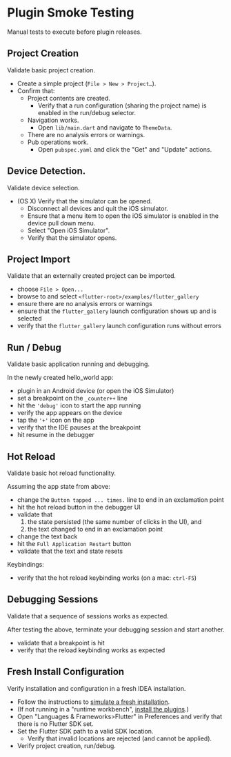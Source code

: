 # Plugin Smoke Testing

Manual tests to execute before plugin releases.

## Project Creation

Validate basic project creation.

* Create a simple project (`File > New > Project…`).
* Confirm that:
  * Project contents are created.
    * Verify that a run configuration (sharing the project name) is enabled in the run/debug selector.
  * Navigation works. 
    * Open `lib/main.dart` and navigate to `ThemeData`.
  * There are no analysis errors or warnings.
  * Pub operations work.
    * Open `pubspec.yaml` and click the "Get" and "Update" actions.
    
## Device Detection.

Validate device selection.

* (OS X) Verify that the simulator can be opened.
  * Disconnect all devices and quit the iOS simulator.
  * Ensure that a menu item to open the iOS simulator is enabled in the device pull down menu.
  * Select "Open iOS Simulator".
  * Verify that the simulator opens.

## Project Import

Validate that an externally created project can be imported.

* choose `File > Open...`
* browse to and select `<flutter-root>/examples/flutter_gallery`
* ensure there are no analysis errors or warnings
* ensure that the `flutter_gallery` launch configuration shows up and is selected
* verify that the `flutter_gallery` launch configuration runs without errors

## Run / Debug

Validate basic application running and debugging.

In the newly created hello_world app:
* plugin in an Android device (or open the iOS Simulator)
* set a breakpoint on the `_counter++` line
* hit the `'debug'` icon to start the app running
* verify the app appears on the device
* tap the `'+'` icon on the app
* verify that the IDE pauses at the breakpoint
* hit resume in the debugger

## Hot Reload

Validate basic hot reload functionality.

Assuming the app state from above:
* change the `Button tapped ... times.` line to end in an exclamation point
* hit the hot reload button in the debugger UI
* validate that
  1) the state persisted (the same number of clicks in the UI), and
  2) the text changed to end in an exclamation point
* change the text back
* hit the `Full Application Restart` button
* validate that the text and state resets

Keybindings:
* verify that the hot reload keybinding works (on a mac: `ctrl-F5`)

## Debugging Sessions

Validate that a sequence of sessions works as expected.

After testing the above, terminate your debugging session and start another.
* validate that a breakpoint is hit
* verify that the reload keybinding works as expected

## Fresh Install Configuration

Verify installation and configuration in a fresh IDEA installation.

* Follow the instructions to [simulate a fresh installation](https://github.com/flutter/flutter-intellij/wiki/Development#simulating-a-fresh-install).
* (If not running in a "runtime workbench", [install the plugins](https://flutter.io/setup/#install-the-plugins).)
* Open "Languages & Frameworks>Flutter" in Preferences and verify that there is no Flutter SDK set.
* Set the Flutter SDK path to a valid SDK location.
  * Verify that invalid locations are rejected (and cannot be applied).
* Verify project creation, run/debug.  

